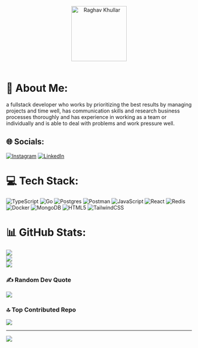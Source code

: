 <div align="center">
<img src="https://github.com/raghavk16/raghavk16/blob/master/giphy.webp" alt="Raghav Khullar" width="150" height="150" />
</div>
<br>

# 💫 About Me:
a fullstack developer who works by prioritizing the best results by managing projects and time well, has communication skills and research business processes thoroughly and has experience in working as a team or individually and is able to deal with problems and work pressure well.


## 🌐 Socials:
[![Instagram](https://img.shields.io/badge/Instagram-%23E4405F.svg?logo=Instagram&logoColor=white)](https://instagram.com/@constantinofall) [![LinkedIn](https://img.shields.io/badge/LinkedIn-%230077B5.svg?logo=linkedin&logoColor=white)](https://linkedin.com/in/https://www.linkedin.com/in/muhammad-naufal-waiz-45311629b?utm_source=share&utm_campaign=share_via&utm_content=profile&utm_medium=android_app) 

# 💻 Tech Stack:
![TypeScript](https://img.shields.io/badge/typescript-%23007ACC.svg?style=plastic&logo=typescript&logoColor=white) 
![Go](https://img.shields.io/badge/go-%2300ADD8.svg?style=plastic&logo=go&logoColor=white) ![Postgres](https://img.shields.io/badge/postgres-%23316192.svg?style=plastic&logo=postgresql&logoColor=white) ![Postman](https://img.shields.io/badge/Postman-FF6C37?style=plastic&logo=postman&logoColor=white) ![JavaScript](https://img.shields.io/badge/javascript-%23323330.svg?style=plastic&logo=javascript&logoColor=%23F7DF1E) ![React](https://img.shields.io/badge/react-%2320232a.svg?style=plastic&logo=react&logoColor=%2361DAFB) ![Redis](https://img.shields.io/badge/redis-%23DD0031.svg?style=plastic&logo=redis&logoColor=white) ![Docker](https://img.shields.io/badge/docker-%230db7ed.svg?style=plastic&logo=docker&logoColor=white) ![MongoDB](https://img.shields.io/badge/MongoDB-%234ea94b.svg?style=plastic&logo=mongodb&logoColor=white) ![HTML5](https://img.shields.io/badge/html5-%23E34F26.svg?style=plastic&logo=html5&logoColor=white) ![TailwindCSS](https://img.shields.io/badge/tailwindcss-%2338B2AC.svg?style=plastic&logo=tailwind-css&logoColor=white) 
# 📊 GitHub Stats:
![](https://github-readme-stats.vercel.app/api?username=NaufalWaiz&theme=radical&hide_border=false&include_all_commits=true&count_private=true)<br/>
![](https://github-readme-streak-stats.herokuapp.com/?user=NaufalWaiz&theme=radical&hide_border=false)<br/>
![](https://github-readme-stats.vercel.app/api/top-langs/?username=NaufalWaiz&theme=radical&hide_border=false&include_all_commits=true&count_private=true&layout=compact)


### ✍️ Random Dev Quote
![](https://quotes-github-readme.vercel.app/api?type=horizontal&theme=radical)

### 🔝 Top Contributed Repo
![](https://github-contributor-stats.vercel.app/api?username=NaufalWaiz&limit=5&theme=radical&combine_all_yearly_contributions=true)

---
[![](https://visitcount.itsvg.in/api?id=NaufalWaiz&icon=6&color=2)](https://visitcount.itsvg.in)

<!-- Proudly created with GPRM ( https://gprm.itsvg.in ) -->
